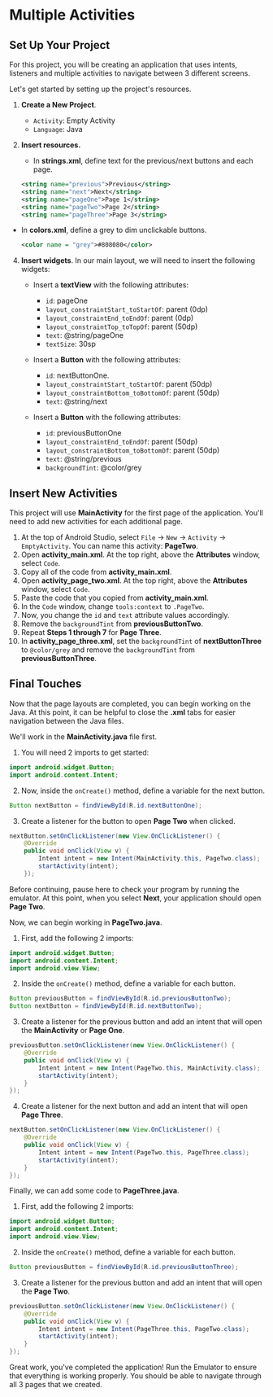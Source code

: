 # Multiple Activities

## Set Up Your Project
For this project, you will be creating an application that uses intents, listeners and multiple activities to navigate between 3 different screens.

Let's get started by setting up the project's resources. 

1. **Create a New Project**.
    - `Activity`: Empty Activity
    - `Language`: Java

2. **Insert resources.** 
   - In **strings.xml**, define text for the previous/next buttons and each page. 
    
    ``` xml
    <string name="previous">Previous</string>
    <string name="next">Next</string>
    <string name="pageOne">Page 1</string>
    <string name="pageTwo">Page 2</string>
    <string name="pageThree">Page 3</string>
    ```
  - In **colors.xml**, define a grey to dim unclickable buttons. 
    ``` xml
    <color name = "grey">#808080</color>
    ```
    
4. **Insert widgets**.
    In our main layout, we will need to insert the following widgets: 
        
    - Insert a **textView** with the following attributes:
        - `id`: pageOne
        - `layout_constraintStart_toStartOf`: parent (0dp)
        - `layout_constraintEnd_toEndOf`: parent (0dp)
        - `layout_constraintTop_toTopOf`: parent (50dp)
        - `text`: @string/pageOne
        - `textSize`: 30sp
        
    - Insert a **Button** with the following attributes:
        - `id`: nextButtonOne.
        - `layout_constraintStart_toStartOf`: parent (50dp)
        - `layout_constraintBottom_toBottomOf`: parent (50dp)
        - `text`: @string/next
    
    - Insert a **Button** with the following attributes:
        - `id`: previousButtonOne
        - `layout_constraintEnd_toEndOf`: parent (50dp)
        - `layout_constraintBottom_toBottomOf`: parent (50dp)
        - `text`: @string/previous
        - `backgroundTint`: @color/grey

## Insert New Activities
This project will use **MainActivity** for the first page of the application. You'll need to add new activities for each additional page.

1. At the top of Android Studio, select `File` &rarr; `New` &rarr; `Activity` &rarr; `EmptyActivity`. You can name this activity: **PageTwo**.
2. Open **activity_main.xml**. At the top right, above the **Attributes** window, select `Code`. 
3. Copy all of the code from **activity_main.xml**. 
4. Open **activity_page_two.xml**. At the top right, above the **Attributes** window, select `Code`.
5. Paste the code that you copied from **activity_main.xml**.
6. In the `Code` window, change `tools:context` to `.PageTwo`.
7. Now, you change the `id` and `text` attribute values accordingly. 
8. Remove the `backgroundTint` from **previousButtonTwo**.
9. Repeat **Steps 1 through 7** for **Page Three**. 
10. In **activity_page_three.xml**, set the `backgroundTint` of **nextButtonThree** to `@color/grey` and remove the `backgroundTint` from **previousButtonThree**.

## Final Touches

Now that the page layouts are completed, you can begin working on the Java. At this point, it can be helpful to close the **.xml** tabs for easier navigation between the Java files. 

We'll work in the **MainActivity.java** file first. 

1. You will need 2 imports to get started: 

``` java
import android.widget.Button;
import android.content.Intent;
```

2. Now, inside the `onCreate()` method, define a variable for the next button. 

``` java
Button nextButton = findViewById(R.id.nextButtonOne);
```

3. Create a listener for the button to open **Page Two** when clicked.

``` java
nextButton.setOnClickListener(new View.OnClickListener() {
    @Override
    public void onClick(View v) {
        Intent intent = new Intent(MainActivity.this, PageTwo.class);
        startActivity(intent);
    });
```

Before continuing, pause here to check your program by running the emulator. At this point, when you select **Next**, your application should open **Page Two**. 

Now, we can begin working in **PageTwo.java**. 

1. First, add the following 2 imports: 

``` java
import android.widget.Button;
import android.content.Intent;
import android.view.View;
```

2. Inside the `onCreate()` method, define a variable for each button. 

``` java
Button previousButton = findViewById(R.id.previousButtonTwo);
Button nextButton = findViewById(R.id.nextButtonTwo);
```
 
3. Create a listener for the previous button and add an intent that will open the **MainActivity** or **Page One**.

``` java
previousButton.setOnClickListener(new View.OnClickListener() {
    @Override
    public void onClick(View v) {
        Intent intent = new Intent(PageTwo.this, MainActivity.class);
        startActivity(intent);
    }
});
```

4. Create a listener for the next button and add an intent that will open **Page Three**. 

``` java
nextButton.setOnClickListener(new View.OnClickListener() {
    @Override
    public void onClick(View v) {
        Intent intent = new Intent(PageTwo.this, PageThree.class);
        startActivity(intent);
    }
});
```

Finally, we can add some code to **PageThree.java**.
1. First, add the following 2 imports: 

``` java
import android.widget.Button;
import android.content.Intent;
import android.view.View;
```

2. Inside the `onCreate()` method, define a variable for each button. 

``` java
Button previousButton = findViewById(R.id.previousButtonThree);
```
 
3. Create a listener for the previous button and add an intent that will open the **Page Two**.

``` java
previousButton.setOnClickListener(new View.OnClickListener() {
    @Override
    public void onClick(View v) {
        Intent intent = new Intent(PageThree.this, PageTwo.class);
        startActivity(intent);
    }
});
```

Great work, you've completed the application! Run the Emulator to ensure that everything is working properly. You should be able to navigate through all 3 pages that we created. 
